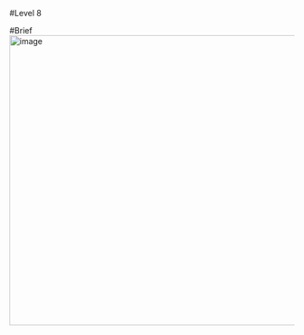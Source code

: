 #Level 8

#Brief
<img width="1180" height="514" alt="image" src="https://github.com/user-attachments/assets/b8aea2d2-f2f7-43fc-9b39-fad2c026db6f" />

